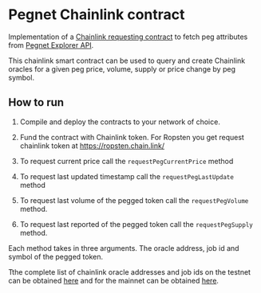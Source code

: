 # Pegnet Chainlink contract

Implementation of a [Chainlink requesting contract](https://docs.chain.link/docs/create-a-chainlinked-project) to fetch peg attributes from 
[Pegnet Explorer API](https://pegnetmarketcap.com/api/asset/all).


This chainlink smart contract can be used to query and create Chainlink oracles for a given peg price, volume, supply or price change by peg symbol.



## How to run
1. Compile and deploy the contracts to your network of choice.

2. Fund the contract with Chainlink token. 
For Ropsten you get request chainlink token at https://ropsten.chain.link/


3. To request current price call the `requestPegCurrentPrice` method
4. To request last updated timestamp call the `requestPegLastUpdate` method
5. To request last volume of the pegged token call the `requestPegVolume` method.
6. To request last reported of the pegged token call the `requestPegSupply` method.


Each method takes in three arguments.
The oracle address, job id and symbol of the pegged token.

Tthe complete list of chainlink oracle addresses and job ids on the testnet can be obtained [here](https://docs.chain.link/docs/testnet-oracles) and for the mainnet can be obtained [here](https://docs.chain.link/docs/decentralized-oracles-ethereum-mainnet#config).